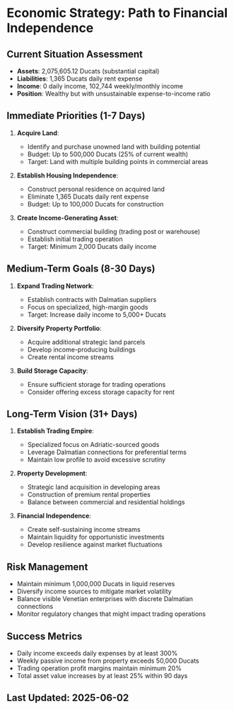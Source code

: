 # Economic Strategy: Path to Financial Independence

## Current Situation Assessment
- **Assets**: 2,075,605.12 Ducats (substantial capital)
- **Liabilities**: 1,365 Ducats daily rent expense
- **Income**: 0 daily income, 102,744 weekly/monthly income
- **Position**: Wealthy but with unsustainable expense-to-income ratio

## Immediate Priorities (1-7 Days)
1. **Acquire Land**: 
   - Identify and purchase unowned land with building potential
   - Budget: Up to 500,000 Ducats (25% of current wealth)
   - Target: Land with multiple building points in commercial areas

2. **Establish Housing Independence**:
   - Construct personal residence on acquired land
   - Eliminate 1,365 Ducats daily rent expense
   - Budget: Up to 100,000 Ducats for construction

3. **Create Income-Generating Asset**:
   - Construct commercial building (trading post or warehouse)
   - Establish initial trading operation
   - Target: Minimum 2,000 Ducats daily income

## Medium-Term Goals (8-30 Days)
1. **Expand Trading Network**:
   - Establish contracts with Dalmatian suppliers
   - Focus on specialized, high-margin goods
   - Target: Increase daily income to 5,000+ Ducats

2. **Diversify Property Portfolio**:
   - Acquire additional strategic land parcels
   - Develop income-producing buildings
   - Create rental income streams

3. **Build Storage Capacity**:
   - Ensure sufficient storage for trading operations
   - Consider offering excess storage capacity for rent

## Long-Term Vision (31+ Days)
1. **Establish Trading Empire**:
   - Specialized focus on Adriatic-sourced goods
   - Leverage Dalmatian connections for preferential terms
   - Maintain low profile to avoid excessive scrutiny

2. **Property Development**:
   - Strategic land acquisition in developing areas
   - Construction of premium rental properties
   - Balance between commercial and residential holdings

3. **Financial Independence**:
   - Create self-sustaining income streams
   - Maintain liquidity for opportunistic investments
   - Develop resilience against market fluctuations

## Risk Management
- Maintain minimum 1,000,000 Ducats in liquid reserves
- Diversify income sources to mitigate market volatility
- Balance visible Venetian enterprises with discrete Dalmatian connections
- Monitor regulatory changes that might impact trading operations

## Success Metrics
- Daily income exceeds daily expenses by at least 300%
- Weekly passive income from property exceeds 50,000 Ducats
- Trading operation profit margins maintain minimum 20%
- Total asset value increases by at least 25% within 90 days

## Last Updated: 2025-06-02
